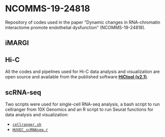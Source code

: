 # NCOMMS-19-24818

Repository of codes used in the paper "Dynamic changes in RNA-chromatin interactome promote endothelial dysfunction" (NCOMMS-19-24818).

## iMARGI


## Hi-C

All the codes and pipelines used for Hi-C data analysis and visualization are open source and available from the published software **[HiCtool (v2.1)](https://github.com/Zhong-Lab-UCSD/HiCtool)**.


## scRNA-seq

Two scripts were used for single-cell RNA-seq analysis, a bash script to run cellranger from 10X Genomics and an R script to run Seurat functions for data analysis and visualization:

- [``cellranger.sh``](./scRNAseq_scripts/cellranger.sh)
- [``HUVEC_scRNAseq.r``](./scRNAseq_scripts/HUVEC_scRNAseq.r)
